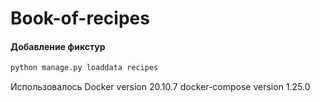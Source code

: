 # Book-of-recipes

#### Добавление фикстур

```bash
python manage.py loaddata recipes
```



Использовалось
Docker version 20.10.7
docker-compose version 1.25.0
